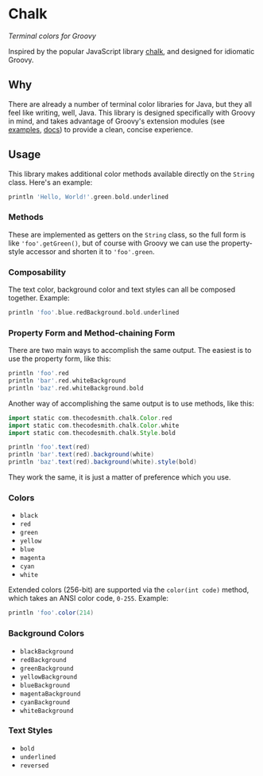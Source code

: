 # Chalk

_Terminal colors for Groovy_

Inspired by the popular JavaScript library [chalk](https://github.com/chalk/chalk), and designed for idiomatic Groovy.

## Why

There are already a number of terminal color libraries for Java, but they all feel like writing, well, Java. This library is designed specifically with Groovy in mind, and takes advantage of Groovy's extension modules (see [examples](https://mrhaki.blogspot.com/2013/01/groovy-goodness-adding-extra-methods.html), [docs](https://groovy-lang.org/metaprogramming.html#_extension_modules)) to provide a clean, concise experience.

## Usage

This library makes additional color methods available directly on the `String` class. Here's an example:

```groovy
println 'Hello, World!'.green.bold.underlined
```

### Methods

These are implemented as getters on the `String` class, so the full form is like `'foo'.getGreen()`, but of course with Groovy we can use the property-style accessor and shorten it to `'foo'.green`.

### Composability

The text color, background color and text styles can all be composed together. Example:

```groovy
println 'foo'.blue.redBackground.bold.underlined
```

### Property Form and Method-chaining Form

There are two main ways to accomplish the same output. The easiest is to use the property form, like this:

```groovy
println 'foo'.red
println 'bar'.red.whiteBackground
println 'baz'.red.whiteBackground.bold
```

Another way of accomplishing the same output is to use methods, like this:

```groovy
import static com.thecodesmith.chalk.Color.red
import static com.thecodesmith.chalk.Color.white
import static com.thecodesmith.chalk.Style.bold

println 'foo'.text(red)
println 'bar'.text(red).background(white)
println 'baz'.text(red).background(white).style(bold)
```

They work the same, it is just a matter of preference which you use.

### Colors

- `black`
- `red`
- `green`
- `yellow`
- `blue`
- `magenta`
- `cyan`
- `white`

Extended colors (256-bit) are supported via the `color(int code)` method, which takes an ANSI color code, `0-255`. Example:

```groovy
println 'foo'.color(214)
```

### Background Colors

- `blackBackground`
- `redBackground`
- `greenBackground`
- `yellowBackground`
- `blueBackground`
- `magentaBackground`
- `cyanBackground`
- `whiteBackground`

### Text Styles

- `bold`
- `underlined`
- `reversed`
